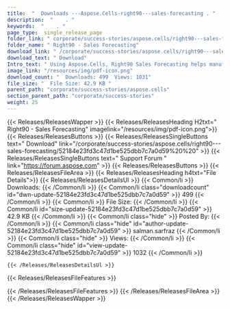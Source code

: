 ```yaml
---
title:  "  Downloads ---Aspose.Cells-right90---sales-forecasting . " 
description:  "    . " 
keywords:  "    . " 
page_type:  single_release_page
folder_link: " corporate/success-stories/aspose.cells/right90---sales-forecasting/"
folder_name: " Right90 - Sales Forecasting"
download_link: " /corporate/success-stories/aspose.cells/right90---sales-forecasting/52184e23fd3c47d1be525dbb7c7a0d59"
download_text: " Download"
Intro_text: " Using Aspose.Cells, Right90 Sales Forecasting helps manufacturing companies see ..."
image_link: "/resources/img/pdf-icon.png"
download_count: "  Downloads: 499  Views: 1031"
file_size: "  File Size: 42.9 KB "
parent_path: "corporate/success-stories/aspose.cells"
section_parent_path: "corporate/success-stories"
weight: 25
---
```


{{< Releases/ReleasesWapper >}}
  {{< Releases/ReleasesHeading H2txt=" Right90 - Sales Forecasting" imagelink="/resources/img/pdf-icon.png">}}
  {{< Releases/ReleasesButtons >}}
    {{< Releases/ReleasesSingleButtons text=" Download" link="/corporate/success-stories/aspose.cells/right90---sales-forecasting/52184e23fd3c47d1be525dbb7c7a0d59%20%20" >}}
    {{< Releases/ReleasesSingleButtons text=" Support Forum " link="https://forum.aspose.com" >}}
  {{< Releases/ReleasesButtons >}}
  {{< Releases/ReleasesFileArea >}}
    {{< Releases/ReleasesHeading h4txt="File Details">}}
    {{< Releases/ReleasesDetailsUl >}}
            {{< Common/li  >}} Downloads: {{< /Common/li >}} 
      {{< Common/li class="downloadcount" id="dwn-update-52184e23fd3c47d1be525dbb7c7a0d59" >}} 499 {{< /Common/li >}} 
      {{< Common/li  >}} File Size: {{< /Common/li >}} 
      {{< Common/li id="size-update-52184e23fd3c47d1be525dbb7c7a0d59" >}} 42.9 KB {{< /Common/li >}} 
      {{< Common/li  class="hide" >}} Posted By: {{< /Common/li >}} 
      {{< Common/li class="hide" id="author-update-52184e23fd3c47d1be525dbb7c7a0d59" >}} salman.sarfraz {{< /Common/li >}} 
      {{< Common/li class="hide"  >}} Views: {{< /Common/li >}} 
      {{< Common/li class="hide" id="view-update-52184e23fd3c47d1be525dbb7c7a0d59" >}} 1032 {{< /Common/li >}} 

    {{< /Releases/ReleasesDetailsUl >}}

  {{< Releases/ReleasesFileFeatures >}}
      
  {{< /Releases/ReleasesFileFeatures >}}
 {{< /Releases/ReleasesFileArea >}}
{{< /Releases/ReleasesWapper >}}


